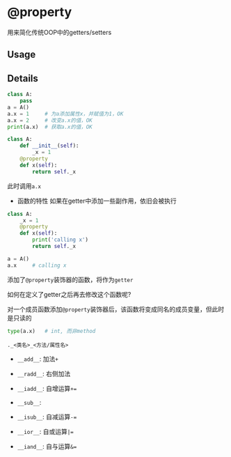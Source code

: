 
# @property
用来简化传统OOP中的getters/setters

## Usage


## Details

```python
class A:
    pass
a = A()
a.x = 1     # 为a添加属性x，并赋值为1，OK
a.x = 2     # 改变a.x的值，OK
print(a.x)  # 获取a.x的值，OK
```

```python
class A:
    def __init__(self):
        _x = 1
    @property
    def x(self):
        return self._x
```

此时调用`a.x`
- 函数的特性
如果在getter中添加一些副作用，依旧会被执行
```python
class A:
    _x = 1
    @property
    def x(self):
        print('calling x')
        return self._x

a = A()
a.x     # calling x
```
添加了`@property`装饰器的函数，将作为`getter`

如何在定义了getter之后再去修改这个函数呢?

对一个成员函数添加`@property`装饰器后，该函数将变成同名的成员变量，但此时是只读的

```python
type(a.x)   # int, 而非method
```
`._<类名>_<方法/属性名>`



- `__add__`: 加法`+`
- `__radd__`: 右侧加法
- `__iadd__`: 自增运算`+=`

- `__sub__`:



- `__isub__`: 自减运算`-=`
- `__ior__`: 自或运算`|=`
- `__iand__`: 自与运算`&=`


